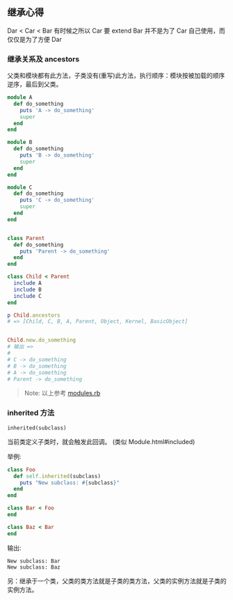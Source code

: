 ## 继承心得

Dar < Car < Bar 有时候之所以 Car 要 extend Bar 并不是为了 Car 自己使用，而仅仅是为了方便 Dar

### 继承关系及 ancestors

父类和模块都有此方法，子类没有(重写)此方法，执行顺序：模块按被加载的顺序逆序，最后到父类。

```ruby
module A
  def do_something
    puts 'A -> do_something'
    super
  end
end

module B
  def do_something
    puts 'B -> do_something'
    super
  end
end

module C
  def do_something
    puts 'C -> do_something'
    super
  end
end


class Parent
  def do_something
    puts 'Parent -> do_something'
  end
end

class Child < Parent
  include A
  include B
  include C
end

p Child.ancestors
# => [Child, C, B, A, Parent, Object, Kernel, BasicObject]


Child.new.do_something
# 输出 =>
#
# C -> do_something
# B -> do_something
# A -> do_something
# Parent -> do_something
```

> Note: 以上参考 [modules.rb](https://gist.github.com/andrewberls/8090332)

### inherited 方法

`inherited(subclass)`

当前类定义子类时，就会触发此回调。
(类似 Module.html#included)

举例:

```ruby
class Foo
  def self.inherited(subclass)
    puts "New subclass: #{subclass}"
  end
end

class Bar < Foo
end

class Baz < Bar
end
```

输出:

```
New subclass: Bar
New subclass: Baz
```

另：继承于一个类，父类的类方法就是子类的类方法，父类的实例方法就是子类的实例方法。
